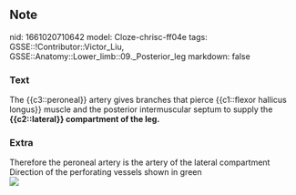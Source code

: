 ## Note
nid: 1661020710642
model: Cloze-chrisc-ff04e
tags: GSSE::!Contributor::Victor_Liu, GSSE::Anatomy::Lower_limb::09._Posterior_leg
markdown: false

### Text
The {{c3::peroneal}} artery gives branches that pierce {{c1::flexor
hallicus longus}} muscle and the posterior intermuscular septum to
supply the <b>{{c2::lateral}} compartment of the leg.</b>

### Extra
<div>
  Therefore the peroneal artery is the artery of the lateral
  compartment
</div>Direction of the perforating vessels shown in green
<div><img src=
"paste-6576ffd8b152520c454903424d19f871b6b04976.jpg"></div>
